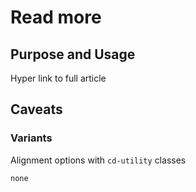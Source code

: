 # Read more

## Purpose and Usage
Hyper link to full article

## Caveats

### Variants
Alignment options with `cd-utility` classes

```
none

```
